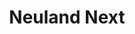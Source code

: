---
layout: home
title: Neuland Next
titleTemplate: Deine inoffizielle App für die THI

hero:
  name: "Neuland Next"
  text: "Deine inoffizielle App für die THI"
  tagline: Von Neuland Ingolstadt e.V.
  image:
    src: /assets/logo-dark.png
    alt: Neuland Next Logo
  actions:
    - theme: brand
      text: Installieren
      link: /get
    - theme: alt
      text: Mehr erfahren
      link: /app/main

features:
  - title: Stundenplan & Prüfungen
    icon: 📆
    details: Dein persönlicher Stundenplan aus PRIMUSS und deine Prüfungen auf einen Blick.
  - title: Kalender & Events
    icon: 🎉
    details: Alle wichtigen Semestertermine und Campus-Events an einem Ort. Verpasse nie wieder eine Frist oder ein Event.
  - title: Profil
    icon: 👤
    details: Sieh dir deine Noten an, prüfe dein Druckerguthaben und erfahre vieles mehr über dein Studium.
  - title: Mensa
    icon: 🍽
    details: Schau dir den Speiseplan der Mensa an, inklusive Allergie- und Nährwertinformationen inklusive persönlicher Vorlieben.
  - title: Campusplan
    icon: 🗺
    details: Finde verfügbare Räume und erkunde den Campus mit intelligenten Vorschlägen und integrierter Suche.
  - title: Bibliothek
    icon: 📚
    details: Reserviere einen Platz direkt in der App oder nutze deinen Bibliotheksausweis, um Bücher an den Terminals auszuleihen.
---